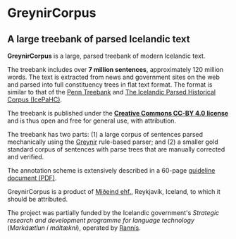 # GreynirCorpus

## A large treebank of parsed Icelandic text

**GreynirCorpus** is a large, parsed treebank of modern Icelandic text.

The treebank includes over **7 million sentences**, approximately 120 million words.
The text is extracted from news and government sites on the web and
parsed into full constituency trees in flat text format. The format is
similar to that of the [Penn Treebank](http://citeseerx.ist.psu.edu/viewdoc/download?doi=10.1.1.9.8216&rep=rep1&type=pdf)
and [The Icelandic Parsed Historical Corpus (IcePaHC)](https://linguist.is/icelandic_treebank/Icelandic_Parsed_Historical_Corpus_(IcePaHC)).

The treebank is published under
the [**Creative Commons CC-BY 4.0 license**](https://creativecommons.org/licenses/by/4.0/)
and is thus open and free for general use, with attribution.

The treebank has two parts: (1) a large corpus of sentences parsed mechanically
using the [Greynir](https://github.com/mideind/ReynirPackage) rule-based parser;
and (2) a smaller gold standard corpus of sentences with parse trees that are manually
corrected and verified.

The annotation scheme is extensively described in a 60-page
[guideline document (PDF)](https://github.com/mideind/ReynirPackage/blob/master/doc/_static/annotation_instructions.pdf?raw=true).

GreynirCorpus is a product of [Miðeind ehf.](https://mideind.is), Reykjavík, Iceland,
to which it should be attributed.

The project was partially funded by the Icelandic
government's *Strategic research and development programme for language technology*
(*Markáætlun í máltækni*), operated by [Rannís](https://rannis.is).
